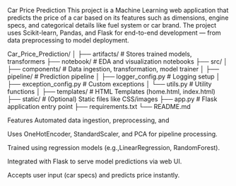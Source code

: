 Car Price Prediction
This project is a Machine Learning web application that predicts the price of a car based on its features such as dimensions, engine specs, and categorical details like fuel system or car brand. The project uses Scikit-learn, Pandas, and Flask for end-to-end development — from data preprocessing to model deployment.

Car_Price_Prediction/
│
├── artifacts/                 # Stores trained models, transformers
├── notebook/                  # EDA and visualization notebooks
├── src/
│   ├── components/            # Data ingestion, transformation, model trainer
│   ├── pipeline/              # Prediction pipeline
│   ├── logger_config.py       # Logging setup
│   ├── exception_config.py    # Custom exceptions
│   └── utils.py               # Utility functions
│
├── templates/                 # HTML Templates (home.html, index.html)
├── static/                    # (Optional) Static files like CSS/images
├── app.py                     # Flask application entry point
├── requirements.txt
└── README.md


Features
Automated data ingestion, preprocessing, and 

Uses OneHotEncoder, StandardScaler, and PCA for pipeline processing.

Trained using regression models (e.g.,LinearRegression, RandomForest).

Integrated with Flask to serve model predictions via web UI.

Accepts user input (car specs) and predicts price instantly.